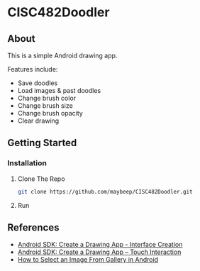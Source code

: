 # CISC482Doodler

## About
This is a simple Android drawing app. 

Features include:
- Save doodles
- Load images & past doodles
- Change brush color
- Change brush size
- Change brush opacity
- Clear drawing

## Getting Started

### Installation
1. Clone The Repo
   ```sh
   git clone https://github.com/maybeep/CISC482Doodler.git
   ```
2. Run

## References 
- <a href=https://code.tutsplus.com/tutorials/android-sdk-create-a-drawing-app-interface-creation--mobile-19021>Android SDK: Create a Drawing App - Interface Creation</a>
- <a href=https://code.tutsplus.com/tutorials/android-sdk-create-a-drawing-app-touch-interaction--mobile-19202>Android SDK: Create a Drawing App – Touch Interaction</a>
- <a href=https://www.geeksforgeeks.org/how-to-select-an-image-from-gallery-in-android/>How to Select an Image From Gallery in Android</a>
